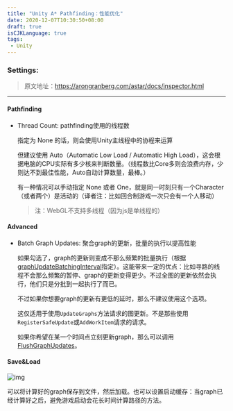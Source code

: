 ```yaml
---
title: "Unity A* Pathfinding：性能优化"
date: 2020-12-07T10:30:50+08:00
draft: true
isCJKLanguage: true
tags:
 - Unity
---
```


### Settings:

> 原文地址：https://arongranberg.com/astar/docs/inspector.html

---

#### Pathfinding

- Thread Count: pathfinding使用的线程数

  指定为 None 的话，则会使用Unity主线程中的协程来运算

  但建议使用 Auto（Automatic Low Load / Automatic High Load），这会根据电脑的CPU实际有多少核来判断数量。（线程数比Core多则会浪费内存，少则达不到最佳性能，Auto自动计算数量，最棒。）

  有一种情况可以手动指定 None 或者 One，就是同一时刻只有一个Character（或者两个）是活动的（译者注：比如回合制游戏一次只会有一个人移动）

  > 注：WebGL不支持多线程（因为js是单线程的）

#### Advanced

- Batch Graph Updates: 聚合graph的更新，批量的执行以提高性能

  如果勾选了，graph的更新则变成不那么频繁的批量执行（根据[graphUpdateBatchingInterval](https://arongranberg.com/astar/docs/astarpath.html#graphUpdateBatchingInterval)指定）。这能带来一定的优点：比如寻路的线程不会那么频繁的暂停、graph的更新变得更少。不过全图的更新依然会执行，他们只是分批到一起执行了而已。

  不过如果你想要graph的更新有更低的延时，那么不建议使用这个选项。

  这仅适用于使用`UpdateGraphs`方法请求的图更新。不是那些使用`RegisterSafeUpdate`或`AddWorkItem`请求的请求。

  如果你希望在某一个时间点立刻更新graph，那么可以调用[FlushGraphUpdates](https://arongranberg.com/astar/docs/astarpath.html#FlushGraphUpdates)。

#### Save&Load

![img](https://arongranberg.com/astar/docs/images/saveloadtab.png)

可以将计算好的graph保存到文件，然后加载。也可以设置启动缓存：当graph已经计算好之后，避免游戏启动会花长时间计算路径的方法。